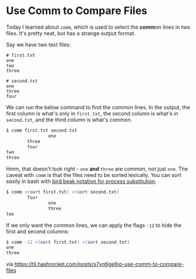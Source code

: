 # Use Comm to Compare Files

Today I learned about `comm`, which is used to select the **comm**on lines in
two files. It's pretty neat, but has a strange output format.

Say we have two text files:

```
# first.txt
one
two
three

# second.txt
one
three
four
```

We can run the below command to find the common lines. In the output, the first
column is what's only in `first.txt`, the second column is what's in
`second.txt`, and the third column is what's common.

``` sh
$ comm first.txt second.txt
                one
        three
        four
two
three
```

Hmm, that doesn't look right - `one` **and** `three` are common, not just
`one`. The caveat with `comm` is that the files need to be sorted lexically.
You can sort easily in bash with [bird beak notation for process
substitution](https://til.hashrocket.com/posts/e1a3a9fa24-bird-beak-bash-or-process-substitution).

``` sh
$ comm <(sort first.txt) <(sort second.txt)
        four
                one
                three
two
```

If we only want the common lines, we can apply the flags `-12` to hide the
first and second columns:

``` sh
$ comm -12 <(sort first.txt) <(sort second.txt)
one
three
```

via https://til.hashrocket.com/posts/s7yn6gelbq-use-comm-to-compare-files
